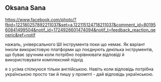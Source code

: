 
## Oksana Sana

https://www.facebook.com/photo/?fbid=122180257892211037&set=a.122115124718211037&comment_id=8019560841499504&notif_id=1724926601474094&notif_t=feedback_reaction_generic&ref=notif

нажаль, універсального ШІ інструмента поки що немає. Як варіант інколи використовую платформи що поєднують декілька інструментів, що буває зручним коли потрібно порівнювати відповіді й використовувати комплексний підхід

я з усіма спілкуюся тільки англійською. Навіть коли відповідь потрібна українською просто так й пишу у промпті - дай відповідь українською.
